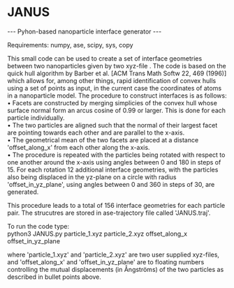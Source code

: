 # JANUS
--- Pyhon-based nanoparticle interface generator ---   

Requirements: numpy, ase, scipy, sys, copy  

  
This small code can be used to create a set of interface geometries between two nanoparticles given by two xyz-file . The code is based on the quick hull algorithm by Barber et al. [ACM Trans Math Softw  22, 469 (1996)] which allows for, among other things, rapid identification of convex hulls using a set of points as input, in the current case the coordinates of atoms in a nanoparticle model. The procedure to construct interfaces is as follows:  
•	Facets are constructed by merging simplicies of the convex hull whose surface normal form an arcus cosine of 0.99 or larger.  This is done for each particle individually.  
•	The two particles are aligned such that the normal of their largest facet are pointing towards each other and are parallel to the x-axis.  
•	The geometrical mean of the two facets are placed at a distance 'offset_along_x' from each other along the x-axis.  
•	The procedure is repeated with the particles being rotated with respect to one another around the x-axis using angles between 0 and 180 in steps of 15. For each rotation 12 additional interface geometries, with the particles also being displaced in the yz-plane on a circle with radius 'offset_in_yz_plane', using  angles between 0 and 360 in steps of 30, are generated.  
  
This procedure leads to a total of 156 interface geometries for each particle pair. The strucutres are stored in ase-trajectory file called 'JANUS.traj'.
  
To run the code type:  
python3 JANUS.py particle_1.xyz particle_2.xyz offset_along_x offset_in_yz_plane  
  
where 'particle_1.xyz' and 'particle_2.xyz' are two user supplied xyz-files, and 'offset_along_x' and 'offset_in_yz_plane' are to floating numbers controlling the mutual displacements (in Ångströms) of the two particles as described in bullet points above.
